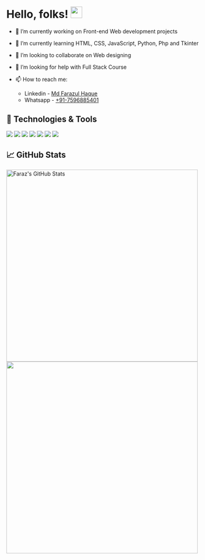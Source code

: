 # Hello, folks! <img src="https://raw.githubusercontent.com/MartinHeinz/MartinHeinz/master/wave.gif" width="30px">  
  

- 🔭 I’m currently working on Front-end Web development projects

- 🌱 I’m currently learning HTML, CSS, JavaScript, Python, Php and Tkinter

- 👯 I’m looking to collaborate on Web designing

- 🤔 I’m looking for help with Full Stack Course

- 📫 How to reach me: 
	- Linkedin - [Md Farazul Haque](https://www.linkedin.com/in/md-farazul-haque-b42200127/) 
	-  Whatsapp - [+91-7596885401](https://api.whatsapp.com/send?phone=917596885401&amp;text=Hi%20there!%20I%20have%20a%20question%20:%29)
	

## 🔧 Technologies & Tools
![](https://img.shields.io/badge/Code-Python-informational?style=flat&logo=python&logoColor=white&color=2bbc8a)
![](https://img.shields.io/badge/Code-JavaScript-informational?style=flat&logo=javascript&logoColor=white&color=2bbc8a)
![](https://img.shields.io/badge/Code-Java-informational?style=flat&logo=java&logoColor=white&color=2bbc8a)
![](https://img.shields.io/badge/Code-Linux-informational?style=flat&logo=linux&logoColor=white&color=2bbc8a)
![](https://img.shields.io/badge/Code-HTML5-E34F26?style=flat&logo=html5&logoColor=white&color=2bbc8a)
![](https://img.shields.io/badge/Code-CSS3-1572B6?style=flat&logo=css3&logoColor=white&color=2bbc8a)
![](https://img.shields.io/badge/Shell-Bash-informational?style=flat&logo=gnu-bash&logoColor=white&color=2bbc8a)



## &#x1f4c8; GitHub Stats
<a href="https://github.com/Farazulhaque/Farazulhaque">
  <img width=500 src="https://github-readme-stats.vercel.app/api?username=Farazulhaque&show_icons=true&line_height=30&hide=contribs,issues&count_private=true&title_color=ffffff&text_color=c9cacc&icon_color=2bbc8a&bg_color=1d1f21" alt="Faraz's GitHub Stats" />
</a>
<br>
<a href="https://github.com/Farazulhaque/Farazulhaque">
  <img width=500 src="https://github-readme-stats.vercel.app/api/top-langs/?username=Farazulhaque&layout=compact&title_color=ffffff&text_color=c9cacc&icon_color=2bbc8a&bg_color=1d1f21" />
</a>
<br>
